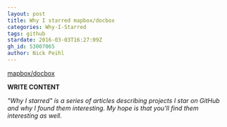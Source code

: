 ```yaml
---
layout: post
title: Why I starred mapbox/docbox
categories: Why-I-Starred
tags: github
stardate: 2016-03-03T16:27:09Z
gh_id: 53007065
author: Nick Peihl
---
```


[mapbox/docbox](star.repo.html_url)

**WRITE CONTENT**

*"Why I starred" is a series of articles describing projects I star on GitHub and why I found them interesting. My hope is that you'll find them interesting as well.*

